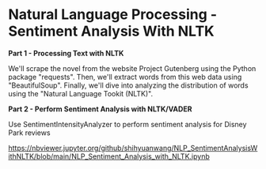# Natural Language Processing - Sentiment Analysis With NLTK

**Part 1 - Processing Text with NLTK**

We'll scrape the novel from the website Project Gutenberg using the Python package "requests". 
Then, we'll extract words from this web data using "BeautifulSoup". 
Finally, we'll dive into analyzing the distribution of words using the "Natural Language Tookit (NLTK)".

**Part 2 - Perform Sentiment Analysis with NLTK/VADER**

Use SentimentIntensityAnalyzer to perform sentiment analysis for Disney Park reviews


https://nbviewer.jupyter.org/github/shihyuanwang/NLP_SentimentAnalysisWithNLTK/blob/main/NLP_Sentiment_Analysis_with_NLTK.ipynb
